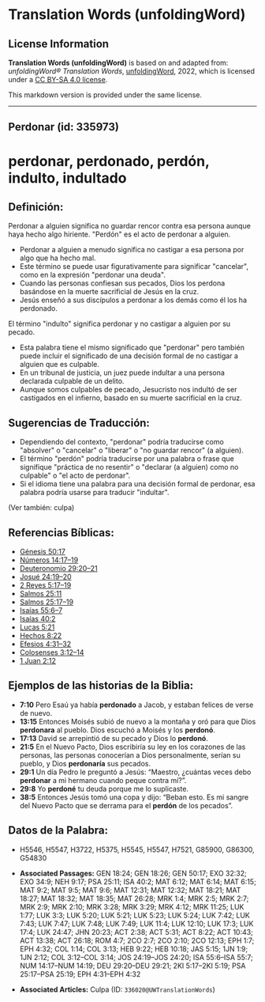 # Translation Words (unfoldingWord)

## License Information

**Translation Words (unfoldingWord)** is based on and adapted from: _unfoldingWord® Translation Words_, [unfoldingWord](https://unfoldingword.org/utw), 2022, which is licensed under a [CC BY-SA 4.0 license](https://creativecommons.org/licenses/by-sa/4.0/legalcode.en).

This markdown version is provided under the same license.



--------------------------------

## Perdonar (id: 335973)

perdonar, perdonado, perdón, indulto, indultado
===============================================

Definición:
-----------

Perdonar a alguien significa no guardar rencor contra esa persona aunque haya hecho algo hiriente. "Perdón" es el acto de perdonar a alguien.

* Perdonar a alguien a menudo significa no castigar a esa persona por algo que ha hecho mal.
* Este término se puede usar figurativamente para significar "cancelar", como en la expresión "perdonar una deuda".
* Cuando las personas confiesan sus pecados, Dios los perdona basándose en la muerte sacrificial de Jesús en la cruz.
* Jesús enseñó a sus discípulos a perdonar a los demás como él los ha perdonado.

El término "indulto" significa perdonar y no castigar a alguien por su pecado.

* Esta palabra tiene el mismo significado que "perdonar" pero también puede incluir el significado de una decisión formal de no castigar a alguien que es culpable.
* En un tribunal de justicia, un juez puede indultar a una persona declarada culpable de un delito.
* Aunque somos culpables de pecado, Jesucristo nos indultó de ser castigados en el infierno, basado en su muerte sacrificial en la cruz.

Sugerencias de Traducción:
--------------------------

* Dependiendo del contexto, "perdonar" podría traducirse como "absolver" o "cancelar" o "liberar" o "no guardar rencor" (a alguien).
* El término "perdón" podría traducirse por una palabra o frase que signifique "práctica de no resentir" o "declarar (a alguien) como no culpable" o "el acto de perdonar".
* Si el idioma tiene una palabra para una decisión formal de perdonar, esa palabra podría usarse para traducir "indultar".

(Ver también: culpa)

Referencias Bíblicas:
---------------------

* [Génesis 50:17](https://ref.ly/Gen50:17)
* [Números 14:17–19](https://ref.ly/Num14:17-Num14:19)
* [Deuteronomio 29:20–21](https://ref.ly/Deut29:20-Deut29:21)
* [Josué 24:19–20](https://ref.ly/Josh24:19-Josh24:20)
* [2 Reyes 5:17–19](https://ref.ly/2Kgs5:17-2Kgs5:19)
* [Salmos 25:11](https://ref.ly/Ps25:11)
* [Salmos 25:17–19](https://ref.ly/Ps25:17-Ps25:19)
* [Isaías 55:6–7](https://ref.ly/Isa55:6-Isa55:7)
* [Isaías 40:2](https://ref.ly/Isa40:2)
* [Lucas 5:21](https://ref.ly/Luke5:21)
* [Hechos 8:22](https://ref.ly/Acts8:22)
* [Efesios 4:31–32](https://ref.ly/Eph4:31-Eph4:32)
* [Colosenses 3:12–14](https://ref.ly/Col3:12-Col3:14)
* [1 Juan 2:12](https://ref.ly/1John2:12)

Ejemplos de las historias de la Biblia:
---------------------------------------

* **7:10** Pero Esaú ya había **perdonado** a Jacob, y estaban felices de verse de nuevo.
* **13:15** Entonces Moisés subió de nuevo a la montaña y oró para que Dios **perdonara** al pueblo. Dios escuchó a Moisés y los **perdonó**.
* **17:13** David se arrepintió de su pecado y Dios lo **perdonó**.
* **21:5** En el Nuevo Pacto, Dios escribiría su ley en los corazones de las personas, las personas conocerían a Dios personalmente, serían su pueblo, y Dios **perdonaría** sus pecados.
* **29:1** Un día Pedro le preguntó a Jesús: “Maestro, ¿cuántas veces debo **perdonar** a mi hermano cuando peque contra mí?”.
* **29:8** Yo **perdoné** tu deuda porque me lo suplicaste.
* **38:5** Entonces Jesús tomó una copa y dijo: “Beban esto. Es mi sangre del Nuevo Pacto que se derrama para el **perdón** de los pecados”.

Datos de la Palabra:
--------------------

* H5546, H5547, H3722, H5375, H5545, H5547, H7521, G85900, G86300, G54830

* **Associated Passages:** GEN 18:24; GEN 18:26; GEN 50:17; EXO 32:32; EXO 34:9; NEH 9:17; PSA 25:11; ISA 40:2; MAT 6:12; MAT 6:14; MAT 6:15; MAT 9:2; MAT 9:5; MAT 9:6; MAT 12:31; MAT 12:32; MAT 18:21; MAT 18:27; MAT 18:32; MAT 18:35; MAT 26:28; MRK 1:4; MRK 2:5; MRK 2:7; MRK 2:9; MRK 2:10; MRK 3:28; MRK 3:29; MRK 4:12; MRK 11:25; LUK 1:77; LUK 3:3; LUK 5:20; LUK 5:21; LUK 5:23; LUK 5:24; LUK 7:42; LUK 7:43; LUK 7:47; LUK 7:48; LUK 7:49; LUK 11:4; LUK 12:10; LUK 17:3; LUK 17:4; LUK 24:47; JHN 20:23; ACT 2:38; ACT 5:31; ACT 8:22; ACT 10:43; ACT 13:38; ACT 26:18; ROM 4:7; 2CO 2:7; 2CO 2:10; 2CO 12:13; EPH 1:7; EPH 4:32; COL 1:14; COL 3:13; HEB 9:22; HEB 10:18; JAS 5:15; 1JN 1:9; 1JN 2:12; COL 3:12–COL 3:14; JOS 24:19–JOS 24:20; ISA 55:6–ISA 55:7; NUM 14:17–NUM 14:19; DEU 29:20–DEU 29:21; 2KI 5:17–2KI 5:19; PSA 25:17–PSA 25:19; EPH 4:31–EPH 4:32
* **Associated Articles:** Culpa (ID: `336020@UWTranslationWords`)

